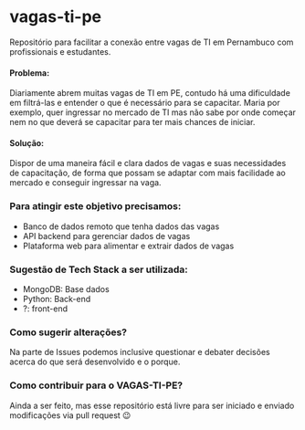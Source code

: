 # vagas-ti-pe
Repositório para facilitar a conexão entre vagas de TI em Pernambuco com profissionais e estudantes.

#### Problema:
Diariamente abrem muitas vagas de TI em PE, contudo há uma dificuldade em filtrá-las e entender o que é necessário para se capacitar. 
Maria por exemplo, quer ingressar no mercado de TI mas não sabe por onde começar nem no que deverá se capacitar para ter mais chances de iniciar.

#### Solução:
Dispor de uma maneira fácil e clara dados de vagas e suas necessidades de capacitação, de forma que possam se adaptar com mais facilidade ao mercado e conseguir ingressar na vaga. 

### Para atingir este objetivo precisamos:
- Banco de dados remoto que tenha dados das vagas
- API backend para gerenciar dados de vagas
- Plataforma web para alimentar e extrair dados de vagas

### Sugestão de Tech Stack a ser utilizada:
- MongoDB: Base dados
- Python: Back-end
- ?: front-end

### Como sugerir alterações?
Na parte de Issues podemos inclusive questionar e debater decisões acerca do que será desenvolvido e o porque.
  
### Como contribuir para o VAGAS-TI-PE?

Ainda a ser feito, mas esse repositório está livre para ser iniciado e enviado modificações via pull request :wink:
